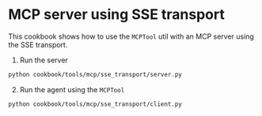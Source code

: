# MCP server using SSE transport

This cookbook shows how to use the `MCPTool` util with an MCP server using the SSE transport.

1. Run the server
```bash
python cookbook/tools/mcp/sse_transport/server.py
```

2. Run the agent using the `MCPTool`
```bash
python cookbook/tools/mcp/sse_transport/client.py
```